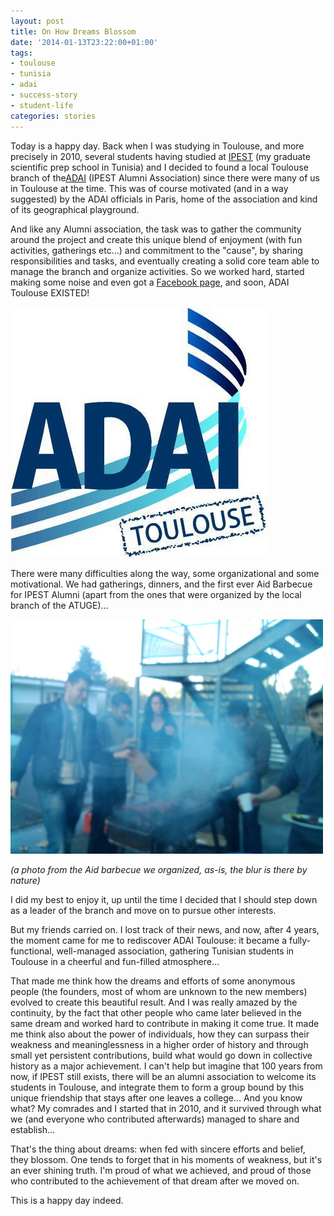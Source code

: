 ```yaml
---
layout: post
title: On How Dreams Blossom
date: '2014-01-13T23:22:00+01:00'
tags:
- toulouse
- tunisia
- adai
- success-story
- student-life
categories: stories
---
```

Today is a happy day. Back when I was studying in Toulouse, and more precisely in 2010, several students having studied at [IPEST](http://www.ipest.rnu.tn) (my graduate scientific prep school in Tunisia) and I decided to found a local Toulouse branch of the[ADAI](http://www.ipestien.org/) (IPEST Alumni Association) since there were many of us in Toulouse at the time. This was of course motivated (and in a way suggested) by the ADAI officials in Paris, home of the association and kind of its geographical playground.

And like any Alumni association, the task was to gather the community around the project and create this unique blend of enjoyment (with fun activities, gatherings etc…) and commitment to the "cause", by sharing responsibilities and tasks, and eventually creating a solid core team able to manage the branch and organize activities. So we worked hard, started making some noise and even got a [Facebook page](https://www.facebook.com/ADAI.Toulouse), and soon, ADAI Toulouse EXISTED!

![](/images/Dreams/adai_toulouse.jpg)

There were many difficulties along the way, some organizational and some motivational. We had gatherings, dinners, and the first ever Aid Barbecue for IPEST Alumni (apart from the ones that were organized by the local branch of the ATUGE)…

![](/images/Dreams/barbecue.jpg)

_(a photo from the Aid barbecue we organized, as-is, the blur is there by nature)_

I did my best to enjoy it, up until the time I decided that I should step down as a leader of the branch and move on to pursue other interests.

But my friends carried on. I lost track of their news, and now, after 4 years, the moment came for me to rediscover ADAI Toulouse: it became a fully-functional, well-managed association, gathering Tunisian students in Toulouse in a cheerful and fun-filled atmosphere…

That made me think how the dreams and efforts of some anonymous people (the founders, most of whom are unknown to the new members) evolved to create this beautiful result. And I was really amazed by the continuity, by the fact that other people who came later believed in the same dream and worked hard to contribute in making it come true. It made me think also about the power of individuals, how they can surpass their weakness and meaninglessness in a higher order of history and through small yet persistent contributions, build what would go down in collective history as a major achievement. I can't help but imagine that 100 years from now, if IPEST still exists, there will be an alumni association to welcome its students in Toulouse, and integrate them to form a group bound by this unique friendship that stays after one leaves a college… And you know what? My comrades and I started that in 2010, and it survived through what we (and everyone who contributed afterwards) managed to share and establish…

That's the thing about dreams: when fed with sincere efforts and belief, they blossom. One tends to forget that in his moments of weakness, but it's an ever shining truth. I'm proud of what we achieved, and proud of those who contributed to the achievement of that dream after we moved on.

This is a happy day indeed.

